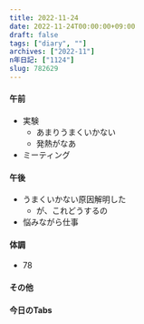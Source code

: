 ```yaml
---
title: 2022-11-24
date: 2022-11-24T00:00:00+09:00
draft: false
tags: ["diary", ""]
archives: ["2022-11"]
n年日記: ["1124"]
slug: 782629
---
```

#### 午前
- 実験
  - あまりうまくいかない
  - 発熱がなあ
- ミーティング
#### 午後
- うまくいかない原因解明した
  - が、これどうするの
- 悩みながら仕事
#### 体調
- 78
#### その他
#### 今日のTabs